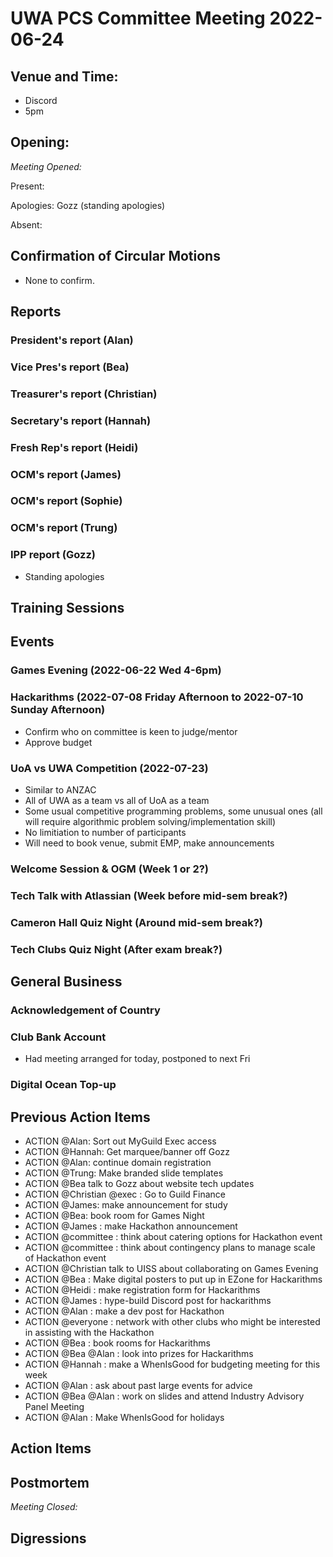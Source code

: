 # UWA PCS Committee Meeting 2022-06-24

## Venue and Time:

- Discord
- 5pm

## Opening:

_Meeting Opened:_

Present:

Apologies: Gozz (standing apologies)

Absent:

## Confirmation of Circular Motions

- None to confirm.

## Reports

### President's report (Alan)

### Vice Pres's report (Bea)

### Treasurer's report (Christian)

### Secretary's report (Hannah)

### Fresh Rep's report (Heidi)

### OCM's report (James)

### OCM's report (Sophie)

### OCM's report (Trung)

### IPP report (Gozz)

- Standing apologies

## Training Sessions

## Events

### Games Evening (2022-06-22 Wed 4-6pm)

### Hackarithms (2022-07-08 Friday Afternoon to 2022-07-10 Sunday Afternoon)

- Confirm who on committee is keen to judge/mentor
- Approve budget

### UoA vs UWA Competition (2022-07-23)

- Similar to ANZAC
- All of UWA as a team vs all of UoA as a team
- Some usual competitive programming problems, some unusual ones (all will require algorithmic problem solving/implementation skill)
- No limitiation to number of participants
- Will need to book venue, submit EMP, make announcements

### Welcome Session & OGM (Week 1 or 2?)

### Tech Talk with Atlassian (Week before mid-sem break?)

### Cameron Hall Quiz Night (Around mid-sem break?)

### Tech Clubs Quiz Night (After exam break?)

## General Business

### Acknowledgement of Country

### Club Bank Account

- Had meeting arranged for today, postponed to next Fri

### Digital Ocean Top-up

## Previous Action Items

- ACTION @Alan: Sort out MyGuild Exec access
- ACTION @Hannah: Get marquee/banner off Gozz
- ACTION @Alan: continue domain registration
- ACTION @Trung: Make branded slide templates
- ACTION @Bea talk to Gozz about website tech updates
- ACTION @Christian @exec : Go to Guild Finance
- ACTION @James: make announcement for study
- ACTION @Bea: book room for Games Night
- ACTION @James : make Hackathon announcement
- ACTION @committee : think about catering options for Hackathon event
- ACTION @committee : think about contingency plans to manage scale of Hackathon event
- ACTION @Christian talk to UISS about collaborating on Games Evening
- ACTION @Bea : Make digital posters to put up in EZone for Hackarithms
- ACTION @Heidi : make registration form for Hackarithms
- ACTION @James : hype-build Discord post for hackarithms
- ACTION @Alan : make a dev post for Hackathon
- ACTION @everyone : network with other clubs who might be interested in assisting with the Hackathon
- ACTION @Bea : book rooms for Hackarithms
- ACTION @Bea @Alan : look into prizes for Hackarithms
- ACTION @Hannah : make a WhenIsGood for budgeting meeting for this week
- ACTION @Alan : ask about past large events for advice
- ACTION @Bea @Alan : work on slides and attend Industry Advisory Panel Meeting
- ACTION @Alan : Make WhenIsGood for holidays

## Action Items

## Postmortem

_Meeting Closed:_

## Digressions
